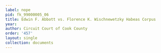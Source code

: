 ```yaml
---
label: nope
pid: fk_99000005_06
title: Edwin F. Abbott vs. Florence K. Wischnewetzky Habeas Corpus
year: 
author: Circuit Court of Cook County
order: '457'
layout: single
collection: documents
---
```

